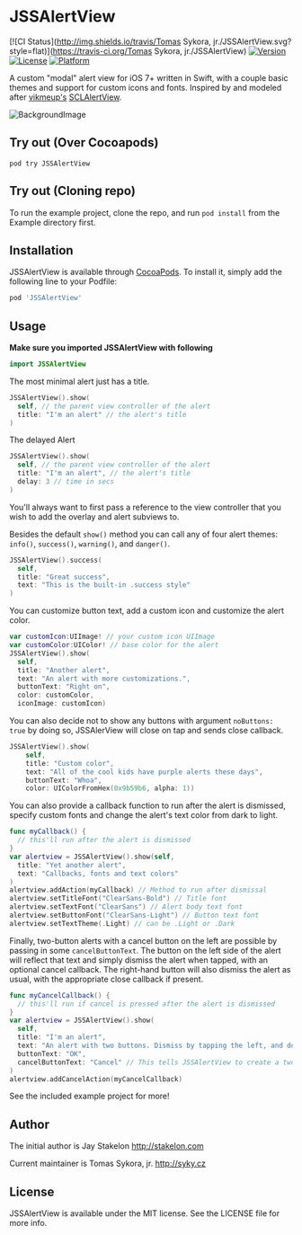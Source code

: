# JSSAlertView

[![CI Status](http://img.shields.io/travis/Tomas Sykora, jr./JSSAlertView.svg?style=flat)](https://travis-ci.org/Tomas Sykora, jr./JSSAlertView)
[![Version](https://img.shields.io/cocoapods/v/JSSAlertView.svg?style=flat)](http://cocoapods.org/pods/JSSAlertView)
[![License](https://img.shields.io/cocoapods/l/JSSAlertView.svg?style=flat)](http://cocoapods.org/pods/JSSAlertView)
[![Platform](https://img.shields.io/cocoapods/p/JSSAlertView.svg?style=flat)](http://cocoapods.org/pods/JSSAlertView)


A custom "modal" alert view for iOS 7+ written in Swift, with a couple basic themes and support for custom icons and fonts. Inspired by and modeled after [vikmeup's](https://github.com/vikmeup) [SCLAlertView](https://github.com/vikmeup/SCLAlertView-Swift).

![BackgroundImage](https://github.com/openstakes/JSSAlertView/blob/master/screenshots/gh-demo.gif)

## Try out (Over Cocoapods)

```shell 
pod try JSSAlertView
```

## Try out (Cloning repo)

To run the example project, clone the repo, and run `pod install` from the Example directory first.

## Installation

JSSAlertView is available through [CocoaPods](http://cocoapods.org). To install
it, simply add the following line to your Podfile:

```ruby
pod 'JSSAlertView'
```

## Usage

**Make sure you imported JSSAlertView with following**

```swift
import JSSAlertView
```


The most minimal alert just has a title. 

```swift
JSSAlertView().show(
  self, // the parent view controller of the alert
  title: "I'm an alert" // the alert's title
)
```

The delayed Alert

```swift
JSSAlertView().show(
  self, // the parent view controller of the alert
  title: "I'm an alert", // the alert's title
  delay: 3 // time in secs
)
```

You'll always want to first pass a reference to the view controller that you wish to add the overlay and alert subviews to.

Besides the default `show()` method you can call any of four alert themes: `info()`, `success()`, `warning()`, and `danger()`.

```swift
JSSAlertView().success(
  self, 
  title: "Great success", 
  text: "This is the built-in .success style"
)
```

You can customize button text, add a custom icon and customize the alert color.

```swift
var customIcon:UIImage! // your custom icon UIImage
var customColor:UIColor! // base color for the alert
JSSAlertView().show(
  self, 
  title: "Another alert", 
  text: "An alert with more customizations.", 
  buttonText: "Right on", 
  color: customColor, 
  iconImage: customIcon)
```

You can also decide not to show any buttons with argument `noButtons: true` by doing so, JSSAlerView will close on tap and sends close callback.

```swift
JSSAlertView().show(
	self,
	title: "Custom color",
	text: "All of the cool kids have purple alerts these days",
	buttonText: "Whoa",
	color: UIColorFromHex(0x9b59b6, alpha: 1))
```

You can also provide a callback function to run after the alert is dismissed, specify custom fonts and change the alert's text color from dark to light.

```swift
func myCallback() { 
  // this'll run after the alert is dismissed
}
var alertview = JSSAlertView().show(self, 
  title: "Yet another alert", 
  text: "Callbacks, fonts and text colors"
)
alertview.addAction(myCallback) // Method to run after dismissal
alertview.setTitleFont("ClearSans-Bold") // Title font
alertview.setTextFont("ClearSans") // Alert body text font
alertview.setButtonFont("ClearSans-Light") // Button text font
alertview.setTextTheme(.Light) // can be .Light or .Dark
```

Finally, two-button alerts with a cancel button on the left are possible by passing in some `cancelButtonText`. The button on the left side of the alert will reflect that text and simply dismiss the alert when tapped, with an optional cancel callback. The right-hand button will also dismiss the alert as usual, with the appropriate close callback if present.

```swift
func myCancelCallback() {
  // this'll run if cancel is pressed after the alert is dismissed
}
var alertview = JSSAlertView().show(
  self, 
  title: "I'm an alert",
  text: "An alert with two buttons. Dismiss by tapping the left, and do something else by tapping the right.", 
  buttonText: "OK",
  cancelButtonText: "Cancel" // This tells JSSAlertView to create a two-button alert
)
alertview.addCancelAction(myCancelCallback)
```

See the included example project for more!


## Author

The initial author is Jay Stakelon http://stakelon.com

Current maintainer is Tomas Sykora, jr. http://syky.cz

## License

JSSAlertView is available under the MIT license. See the LICENSE file for more info.
